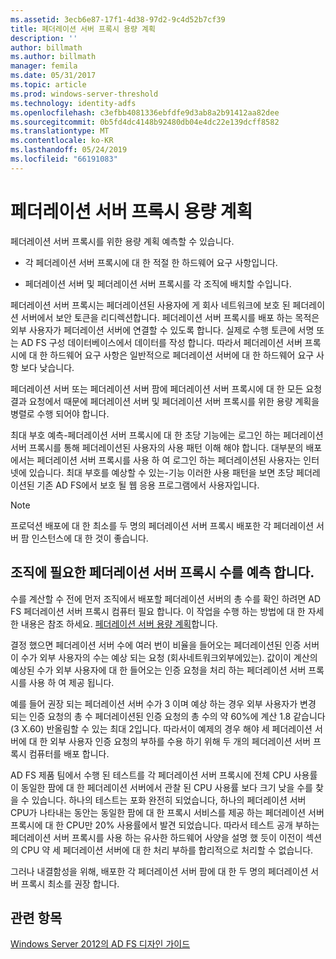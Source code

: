 ```yaml
---
ms.assetid: 3ecb6e87-17f1-4d38-97d2-9c4d52b7cf39
title: 페더레이션 서버 프록시 용량 계획
description: ''
author: billmath
ms.author: billmath
manager: femila
ms.date: 05/31/2017
ms.topic: article
ms.prod: windows-server-threshold
ms.technology: identity-adfs
ms.openlocfilehash: c3efbb4081336ebfdfe9d3ab8a2b91412aa82dee
ms.sourcegitcommit: 0b5fd4dc4148b92480db04e4dc22e139dcff8582
ms.translationtype: MT
ms.contentlocale: ko-KR
ms.lasthandoff: 05/24/2019
ms.locfileid: "66191083"
---
```

# <a name="planning-for-federation-server-proxy-capacity"></a>페더레이션 서버 프록시 용량 계획

페더레이션 서버 프록시를 위한 용량 계획 예측할 수 있습니다.  
  
-   각 페더레이션 서버 프록시에 대 한 적절 한 하드웨어 요구 사항입니다.  
  
-   페더레이션 서버 및 페더레이션 서버 프록시를 각 조직에 배치할 수입니다.  
  
페더레이션 서버 프록시는 페더레이션된 사용자에 게 회사 네트워크에 보호 된 페더레이션 서버에서 보안 토큰을 리디렉션합니다. 페더레이션 서버 프록시를 배포 하는 목적은 외부 사용자가 페더레이션 서버에 연결할 수 있도록 합니다. 실제로 수행 토큰에 서명 또는 AD FS 구성 데이터베이스에서 데이터를 작성 합니다. 따라서 페더레이션 서버 프록시에 대 한 하드웨어 요구 사항은 일반적으로 페더레이션 서버에 대 한 하드웨어 요구 사항 보다 낮습니다.  
  
페더레이션 서버 또는 페더레이션 서버 팜에 페더레이션 서버 프록시에 대 한 모든 요청 결과 요청에서 때문에 페더레이션 서버 및 페더레이션 서버 프록시를 위한 용량 계획을 병렬로 수행 되어야 합니다.  
  
최대 부호 예측\-페더레이션 서버 프록시에 대 한 초당 기능에는 로그인 하는 페더레이션 서버 프록시를 통해 페더레이션된 사용자의 사용 패턴 이해 해야 합니다. 대부분의 배포에서는 페더레이션 서버 프록시를 사용 하 여 로그인 하는 페더레이션된 사용자는 인터넷에 있습니다. 최대 부호를 예상할 수 있는\-기능 이러한 사용 패턴을 보면 초당 페더레이션된 기존 AD FS에서 보호 될 웹 응용 프로그램에서 사용자입니다.  
  
> [!NOTE]  
> 프로덕션 배포에 대 한 최소를 두 명의 페더레이션 서버 프록시 배포한 각 페더레이션 서버 팜 인스턴스에 대 한 것이 좋습니다.  
  
## <a name="estimate-the-number-of-federation-server-proxies-required-for-your-organization"></a>조직에 필요한 페더레이션 서버 프록시 수를 예측 합니다.  
수를 계산할 수 전에 먼저 조직에서 배포할 페더레이션 서버의 총 수를 확인 하려면 AD FS 페더레이션 서버 프록시 컴퓨터 필요 합니다. 이 작업을 수행 하는 방법에 대 한 자세한 내용은 참조 하세요. [페더레이션 서버 용량 계획](Planning-for-Federation-Server-Capacity.md)합니다.  
  
결정 했으면 페더레이션 서버 수에 여러 번이 비율을 들어오는 페더레이션된 인증 서버이 수가 외부 사용자의 수는 예상 되는 요청 \(회사네트워크외부에있는\). 값이이 계산의 예상된 수가 외부 사용자에 대 한 들어오는 인증 요청을 처리 하는 페더레이션 서버 프록시를 사용 하 여 제공 됩니다.  
  
예를 들어 권장 되는 페더레이션 서버 수가 3 이며 예상 하는 경우 외부 사용자가 변경 되는 인증 요청의 총 수 페더레이션된 인증 요청의 총 수의 약 60%에 계산 1.8 같습니다 \(3 X.60\) 반올림할 수 있는 최대 2입니다.  따라서이 예제의 경우 해야 세 페더레이션 서버에 대 한 외부 사용자 인증 요청의 부하를 수용 하기 위해 두 개의 페더레이션 서버 프록시 컴퓨터를 배포 합니다.  
  
AD FS 제품 팀에서 수행 된 테스트를 각 페더레이션 서버 프록시에 전체 CPU 사용률이 동일한 팜에 대 한 페더레이션 서버에서 관찰 된 CPU 사용률 보다 크기 낮을 수를 찾을 수 있습니다.  하나의 테스트는 포화 완전히 되었습니다, 하나의 페더레이션 서버 CPU가 나타내는 동안는 동일한 팜에 대 한 프록시 서비스를 제공 하는 페더레이션 서버 프록시에 대 한 CPU만 20% 사용률에서 발견 되었습니다. 따라서 테스트 공개 부하는 페더레이션 서버 프록시를 사용 하는 유사한 하드웨어 사양을 설명 했 듯이 이전이 섹션의 CPU 약 세 페더레이션 서버에 대 한 처리 부하를 합리적으로 처리할 수 없습니다.  
  
그러나 내결함성을 위해, 배포한 각 페더레이션 서버 팜에 대 한 두 명의 페더레이션 서버 프록시 최소를 권장 합니다.  
  
## <a name="see-also"></a>관련 항목
[Windows Server 2012의 AD FS 디자인 가이드](AD-FS-Design-Guide-in-Windows-Server-2012.md)
